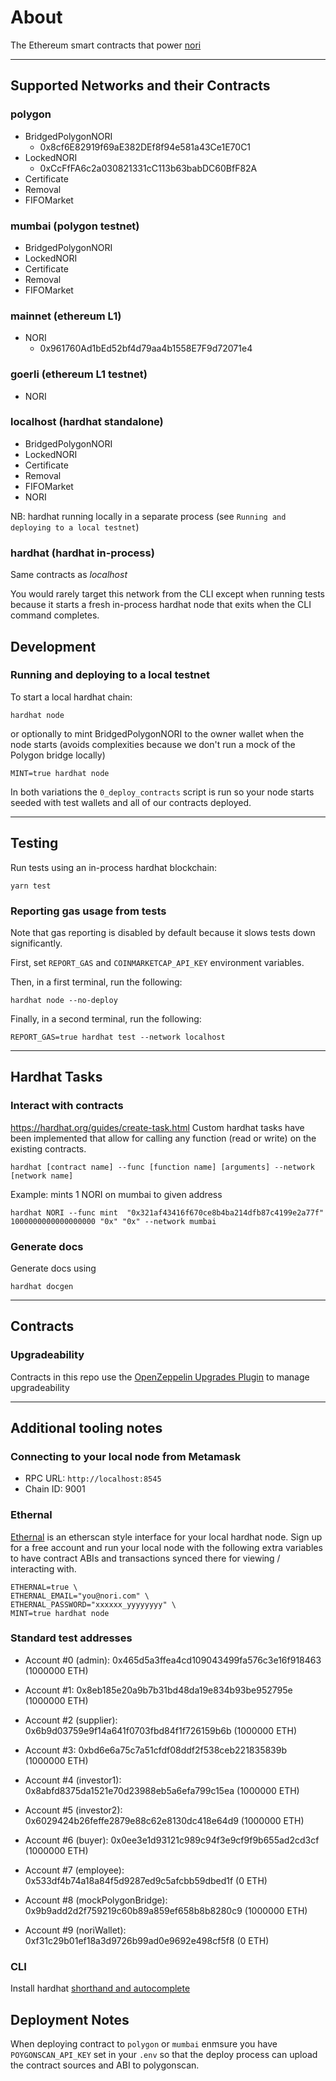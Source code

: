 # About

The Ethereum smart contracts that power [nori](https://nori.com)

---

## Supported Networks and their Contracts

### polygon

- BridgedPolygonNORI
  - 0x8cf6E82919f69aE382DEf8f94e581a43Ce1E70C1
- LockedNORI
  - 0xCcFfFA6c2a030821331cC113b63babDC60BfF82A
- Certificate
- Removal
- FIFOMarket

### mumbai (polygon testnet)

- BridgedPolygonNORI
- LockedNORI
- Certificate
- Removal
- FIFOMarket

### mainnet (ethereum L1)

- NORI
  - 0x961760Ad1bEd52bf4d79aa4b1558E7F9d72071e4

### goerli (ethereum L1 testnet)

- NORI

### localhost (hardhat standalone)

- BridgedPolygonNORI
- LockedNORI
- Certificate
- Removal
- FIFOMarket
- NORI

NB: hardhat running locally in a separate process (see `Running and deploying to a local testnet`)

### hardhat (hardhat in-process)

Same contracts as _localhost_

You would rarely target this network from the CLI except when running tests because it starts a fresh in-process hardhat node that exits when the CLI command completes.

## Development

### Running and deploying to a local testnet

To start a local hardhat chain:

```
hardhat node
```

or optionally to mint BridgedPolygonNORI to the owner wallet when the node starts
(avoids complexities because we don't run a mock of the Polygon bridge locally)

```
MINT=true hardhat node
```

In both variations the `0_deploy_contracts` script is run so your node starts seeded with test wallets and all of our contracts deployed.

---

## Testing

Run tests using an in-process hardhat blockchain:

```
yarn test
```

### Reporting gas usage from tests

Note that gas reporting is disabled by default because it slows tests down significantly.

First, set `REPORT_GAS` and `COINMARKETCAP_API_KEY` environment variables.

Then, in a first terminal, run the following:

```
hardhat node --no-deploy
```

Finally, in a second terminal, run the following:

```
REPORT_GAS=true hardhat test --network localhost
```

---

## Hardhat Tasks

### Interact with contracts

https://hardhat.org/guides/create-task.html
Custom hardhat tasks have been implemented that allow for calling any function (read or write) on the existing contracts.

```
hardhat [contract name] --func [function name] [arguments] --network [network name]
```

Example: mints 1 NORI on mumbai to given address

```
hardhat NORI --func mint  "0x321af43416f670ce8b4ba214dfb87c4199e2a77f" 1000000000000000000 "0x" "0x" --network mumbai
```

### Generate docs

Generate docs using

```
hardhat docgen
```

---

## Contracts

### Upgradeability

Contracts in this repo use the [OpenZeppelin Upgrades Plugin](https://docs.openzeppelin.com/upgrades-plugins/1.x/) to manage upgradeability

---

## Additional tooling notes

### Connecting to your local node from Metamask

- RPC URL: `http://localhost:8545`
- Chain ID: 9001

### Ethernal

[Ethernal](https://app.tryethernal.com/) is an etherscan style interface for your local hardhat node. Sign up for a free account and run your local node with the following extra variables to have contract ABIs and transactions synced there for viewing / interacting with.

```
ETHERNAL=true \
ETHERNAL_EMAIL="you@nori.com" \
ETHERNAL_PASSWORD="xxxxxx_yyyyyyyy" \
MINT=true hardhat node
```

### Standard test addresses

- Account #0 (admin): 0x465d5a3ffea4cd109043499fa576c3e16f918463 (1000000 ETH)

- Account #1: 0x8eb185e20a9b7b31bd48da19e834b93be952795e (1000000 ETH)

- Account #2 (supplier): 0x6b9d03759e9f14a641f0703fbd84f1f726159b6b (1000000 ETH)

- Account #3: 0xbd6e6a75c7a51cfdf08ddf2f538ceb221835839b (1000000 ETH)

- Account #4 (investor1): 0x8abfd8375da1521e70d23988eb5a6efa799c15ea (1000000 ETH)

- Account #5 (investor2): 0x6029424b26feffe2879e88c62e8130dc418e64d9 (1000000 ETH)

- Account #6 (buyer): 0x0ee3e1d93121c989c94f3e9cf9f9b655ad2cd3cf (1000000 ETH)

- Account #7 (employee): 0x533df4b74a18a84f5d9287ed9c5afcbb59dbed1f (0 ETH)

- Account #8 (mockPolygonBridge): 0x9b9add2d2f759219c60b89a859ef658b8b8280c9 (1000000 ETH)

- Account #9 (noriWallet): 0xf31c29b01ef18a3d9726b99ad0e9692e498cf5f8 (0 ETH)

### CLI

Install hardhat [shorthand and autocomplete](https://hardhat.org/guides/shorthand.html)

## Deployment Notes

When deploying contract to `polygon` or `mumbai` enmsure you have `POYGONSCAN_API_KEY`
set in your `.env` so that the deploy process can upload the contract sources and ABI
to polygonscan.
